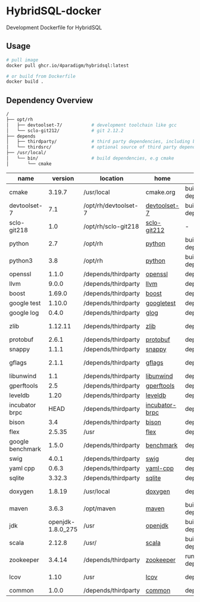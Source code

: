 # HybridSQL-docker

Development Dockerfile for HybridSQL

## Usage

```bash
# pull image
docker pull ghcr.io/4paradigm/hybridsql:latest

# or build from Dockerfile
docker build .
```

## Dependency Overview

```sh
/
├── opt/rh
│   ├── devtoolset-7/           # development toolchain like gcc
│   └── sclo-git212/            # git 2.12.2
├── depends
│   ├── thirdparty/             # third party dependencies, including binary and libs
│   └── thirdsrc/               # optional source of third party dependencies
├── /usr/local/
│   └── bin/                    # build dependencies, e.g cmake
│       └── cmake
```

| name | version | location | home | type | usage |
| ---- | ----    |  ----    | ---- | ---- | ----  |
| cmake | 3.19.7 | /usr/local | cmake.org | build dependency | build system tool |
| devtoolset-7 | 7.1 | /opt/rh/devtoolset-7 | [devtoolset-7](https://www.softwarecollections.org/en/scls/rhscl/devtoolset-7/) | build dependency | toolchain |
| sclo-git218 | 1.0 | /opt/rh/sclo-git218 | [sclo-git212](https://www.softwarecollections.org/en/scls/sclo/sclo-git212/) | - | version control |
| python | 2.7 | /opt/rh | [python](python.org) | build dependency | tool |
| python3 | 3.8 | /opt/rh | [python](python.org) | build dependency | tool |
| openssl | 1.1.0 | /depends/thirdparty | [openssl](https://github.com/openssl/openssl) | dependency | lib |
| llvm | 9.0.0 | /depends/thirdparty | [llvm](https://llvm.org/) | dependency | lib |
| boost | 1.69.0 | /depends/thirdparty | [boost](https://www.boost.org) | dependency | lib |
| google test | 1.10.0 | /depends/thirdparty | [googletest](https://github.com/google/googletest) | dependency | test lib |
| google log | 0.4.0 | /depends/thirdparty | [glog](https://github.com/google/glog) | dependency | logging lib |
| zlib | 1.12.11 | /depends/thirdparty | [zlib](https://github.com/madler/zlib) | dependency | compression library |
| protobuf | 2.6.1 | /depends/thirdparty |  [protobuf](https://github.com/protocolbuffers/protobuf) | dependency | serialization |
| snappy | 1.1.1 | /depends/thirdparty | [snappy](https://github.com/google/snappy) | dependency | compression |
| gflags | 2.1.1 | /depends/thirdparty | [gflags](https://github.com/gflags/gflags) | dependency | command line lib |
| libunwind | 1.1 | /depends/thirdparty | [libunwind](https://github.com/libunwind/libunwind) | dependency | lib |
| gperftools | 2.5 | /depends/thirdparty | [gperftools](https://github.com/gperftools/gperftools) | dependency | lib |
| leveldb | 1.20 | /depends/thirdparty | [leveldb](https://github.com/google/leveldb) | dependency | lib |
| incubator brpc | HEAD | /depends/thirdparty | [incubator-brpc](https://github.com/4paradigm/incubator-brpc) | dependency | lib |
| bison | 3.4 | /depends/thirdparty | [bison](https://www.gnu.org/software/bison/) | dependency | lib |
| flex | 2.5.35 | /usr | [flex](https://github.com/westes/flex) | dependency | tool & lib |
| google benchmark | 1.5.0 | /depends/thirdparty | [benchmark](https://github.com/google/benchmark) | dependency | lib |
| swig | 4.0.1 | /depends/thirdparty | [swig](https://github.com/swig/swig) | dependency | lib |
| yaml cpp | 0.6.3 | /depends/thirdparty | [yaml-cpp](https://github.com/jbeder/yaml-cpp) | dependency | lib |
| sqlite | 3.32.3 | /depends/thirdparty | [sqlite](https://github.com/sqlite/sqlite) | dependency | lib |
| doxygen | 1.8.19 | /usr/local | [doxygen](https://github.com/doxygen/doxygen) | dependency | document tool |
| maven | 3.6.3 | /opt/maven | [maven](https://maven.apache.org) | build dependency | java build tool |
| jdk | openjdk-1.8.0_275 | /usr | [openjdk](https://openjdk.java.net/) | build&runtime dependency | java compiler |
| scala | 2.12.8 | /usr/ | [scala](https://www.scala-lang.org/) | build dependency | scala compiler |
| zookeeper | 3.4.14 | /depends/thirdparty | [zookeeper](https://zookeeper.apache.org/releases.html) | runtime dependency | |
| lcov | 1.10 | /usr | [lcov](https://github.com/linux-test-project/lcov) | dependency | coverage tool |
| common | 1.0.0 | /depends/thirdparty | [common](https://github.com/4paradigm/common) | dependency | lib |
